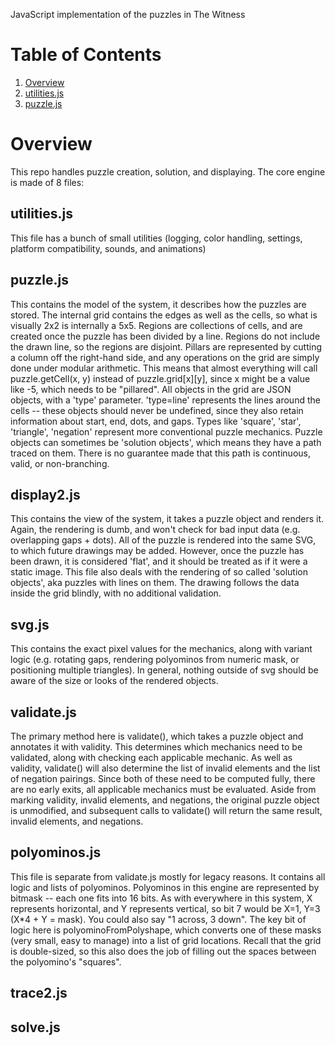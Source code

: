 JavaScript implementation of the puzzles in The Witness

# Table of Contents
1. [Overview](#Overview)
  1. [utilities.js](#utilities.js)
  1. [puzzle.js](#puzzle.js)

# Overview
This repo handles puzzle creation, solution, and displaying. The core engine is made of 8 files:

## utilities.js
This file has a bunch of small utilities (logging, color handling, settings, platform compatibility, sounds, and animations)

## puzzle.js
This contains the model of the system, it describes how the puzzles are stored.
The internal grid contains the edges as well as the cells, so what is visually 2x2 is internally a 5x5.
Regions are collections of cells, and are created once the puzzle has been divided by a line. Regions do not include the drawn line, so the regions are disjoint.
Pillars are represented by cutting a column off the right-hand side, and any operations on the grid are simply done under modular arithmetic. This means that almost everything will call puzzle.getCell(x, y) instead of puzzle.grid[x][y], since x might be a value like -5, which needs to be "pillared".
All objects in the grid are JSON objects, with a 'type' parameter. 'type=line' represents the lines around the cells -- these objects should never be undefined, since they also retain information about start, end, dots, and gaps. Types like 'square', 'star', 'triangle', 'negation' represent more conventional puzzle mechanics.
Puzzle objects can sometimes be 'solution objects', which means they have a path traced on them. There is no guarantee made that this path is continuous, valid, or non-branching.

## display2.js
This contains the view of the system, it takes a puzzle object and renders it. Again, the rendering is dumb, and won't check for bad input data (e.g. overlapping gaps + dots). All of the puzzle is rendered into the same SVG, to which future drawings may be added.
However, once the puzzle has been drawn, it is considered 'flat', and it should be treated as if it were a static image.
This file also deals with the rendering of so called 'solution objects', aka puzzles with lines on them. The drawing follows the data inside the grid blindly, with no additional validation.

## svg.js
This contains the exact pixel values for the mechanics, along with variant logic (e.g. rotating gaps, rendering polyominos from numeric mask, or positioning multiple triangles).
In general, nothing outside of svg should be aware of the size or looks of the rendered objects.

## validate.js
The primary method here is validate(), which takes a puzzle object and annotates it with validity. This determines which mechanics need to be validated, along with checking each applicable mechanic.
As well as validity, validate() will also determine the list of invalid elements and the list of negation pairings. Since both of these need to be computed fully, there are no early exits, all applicable mechanics must be evaluated.
Aside from marking validity, invalid elements, and negations, the original puzzle object is unmodified, and subsequent calls to validate() will return the same result, invalid elements, and negations.

## polyominos.js
This file is separate from validate.js mostly for legacy reasons. It contains all logic and lists of polyominos.
Polyominos in this engine are represented by bitmask -- each one fits into 16 bits. As with everywhere in this system, X represents horizontal, and Y represents vertical, so bit 7 would be X=1, Y=3 (X*4 + Y = mask). You could also say "1 across, 3 down".
The key bit of logic here is polyominoFromPolyshape, which converts one of these masks (very small, easy to manage) into a list of grid locations. Recall that the grid is double-sized, so this also does the job of filling out the spaces between the polyomino's "squares".

## trace2.js

## solve.js
